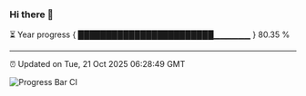 ### Hi there 👋

⏳ Year progress { ████████████████████████▁▁▁▁▁▁ } 80.35 %

---

⏰ Updated on Tue, 21 Oct 2025 06:28:49 GMT

![Progress Bar CI](https://github.com/liununu/liununu/workflows/Progress%20Bar%20CI/badge.svg)
